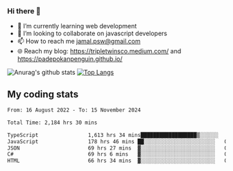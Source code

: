 ### Hi there 👋

<!--
**padepokanpenguin/padepokanpenguin** is a ✨ _special_ ✨ repository because its `README.md` (this file) appears on your GitHub profile.
-->

- 🌱 I’m currently learning  web development
- 👯 I’m looking to collaborate on javascript developers
- 📫 How to reach me jamal.psw@gmail.com
- 🌐 Reach my blog:
   https://tripletwinsco.medium.com/ and
   https://padepokanpenguin.github.io/

![Anurag's github stats](https://github-readme-stats.vercel.app/api?username=padepokanpenguin&count_private=true&disable_animations=false&show_icons=true&theme=default)
[![Top Langs](https://github-readme-stats.vercel.app/api/top-langs/?username=padepokanpenguin&theme=default&layout=compact)](https://github.com/padepokanpenguin)

## My coding stats

<!--START_SECTION:waka-->

```txt
From: 16 August 2022 - To: 15 November 2024

Total Time: 2,184 hrs 30 mins

TypeScript                1,613 hrs 34 mins██████████████████▒░░░░░░   73.86 %
JavaScript                178 hrs 46 mins ██░░░░░░░░░░░░░░░░░░░░░░░   08.18 %
JSON                      69 hrs 27 mins  ▓░░░░░░░░░░░░░░░░░░░░░░░░   03.18 %
C#                        69 hrs 6 mins   ▓░░░░░░░░░░░░░░░░░░░░░░░░   03.16 %
HTML                      66 hrs 34 mins  ▓░░░░░░░░░░░░░░░░░░░░░░░░   03.05 %
```

<!--END_SECTION:waka-->


